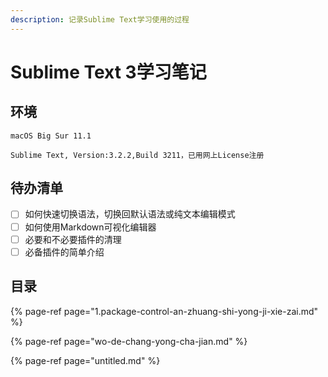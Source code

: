 ```yaml
---
description: 记录Sublime Text学习使用的过程
---
```


# Sublime Text 3学习笔记

## 环境

`macOS Big Sur 11.1`

`Sublime Text, Version:3.2.2,Build 3211，已用网上License注册`

## 待办清单

* [ ] 如何快速切换语法，切换回默认语法或纯文本编辑模式
* [ ] 如何使用Markdown可视化编辑器
* [ ] 必要和不必要插件的清理
* [ ] 必备插件的简单介绍

## 目录

{% page-ref page="1.package-control-an-zhuang-shi-yong-ji-xie-zai.md" %}

{% page-ref page="wo-de-chang-yong-cha-jian.md" %}

{% page-ref page="untitled.md" %}



